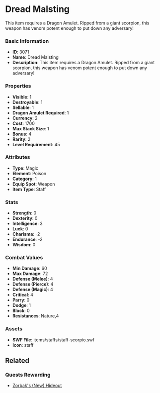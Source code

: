 # Dread Malsting

This item requires a Dragon Amulet. Ripped from a giant scorpion, this weapon has venom potent enough to put down any adversary!

### Basic Information

- **ID**: 3071
- **Name**: Dread Malsting
- **Description**: This item requires a Dragon Amulet. Ripped from a giant scorpion, this weapon has venom potent enough to put down any adversary!

### Properties

- **Visible**: 1
- **Destroyable**: 1
- **Sellable**: 1
- **Dragon Amulet Required**: 1
- **Currency**: 2
- **Cost**: 1700
- **Max Stack Size**: 1
- **Bonus**: 4
- **Rarity**: 2
- **Level Requirement**: 45

### Attributes

- **Type**: Magic
- **Element**: Poison
- **Category**: 1
- **Equip Spot**: Weapon
- **Item Type**: Staff

### Stats

- **Strength**: 0
- **Dexterity**: 0
- **Intelligence**: 3
- **Luck**: 0
- **Charisma**: -2
- **Endurance**: -2
- **Wisdom**: 0

### Combat Values

- **Min Damage**: 60
- **Max Damage**: 72
- **Defense (Melee)**: 4
- **Defense (Pierce)**: 4
- **Defense (Magic)**: 4
- **Critical**: 4
- **Parry**: 0
- **Dodge**: 1
- **Block**: 0
- **Resistances**: Nature,4

### Assets

- **SWF File**: items/staffs/staff-scorpio.swf
- **Icon**: staff

## Related

### Quests Rewarding

- [Zorbak's (New) Hideout](../quests/508-zorbak-s-new-hideout.md)

